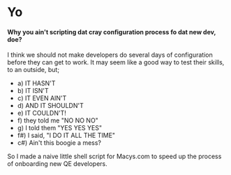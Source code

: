 # Yo

#### Why you ain't scripting dat cray configuration process fo dat new dev, doe?

I think we should not make developers do several days of configuration before they can get to work. 
It may seem like a good way to test their skills, to an outside, but; 

- a) IT HASN'T 
- b) IT ISN'T 
- c) IT EVEN AIN'T
- d) AND IT SHOULDN'T 
- e) IT COULDN'T!
- f) they told me "NO NO NO"
- g) I told them "YES YES YES"
- f#) I said, "I DO IT ALL THE TIME"
- c#) Ain't this boogie a mess?

So I made a naive little shell script for Macys.com to speed up the process of onboarding new QE developers.

